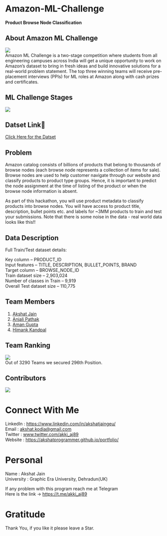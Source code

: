 # Amazon-ML-Challenge
<b>Product Browse Node Classification</b></br>

## About Amazon ML Challenge
![](https://he-s3.s3.amazonaws.com/media/cache/0a/be/0abe8c0908dcb9e67941600739f6d651.png)</br>
Amazon ML Challenge is a two-stage competition where students from all engineering campuses across India will get a unique opportunity to work on Amazon’s dataset to bring in fresh ideas and build innovative solutions for a real-world problem statement. The top three winning teams will receive pre-placement interviews (PPIs) for ML roles at Amazon along with cash prizes and certificates.

## ML Challenge Stages
![](https://s3-ap-southeast-1.amazonaws.com/he-public-data/ML%20Challenge%20Stages_Hackerearth%201a6b4fa1.JPG)</br>

## Datset Link🔗
[Click Here for the Datset](https://he-s3.s3.ap-southeast-1.amazonaws.com/media/hackathon/amazon-ml-challenge/product-browse-node-classification-2-7ff04e5a/546b594ee0a211eb.zip?X-Amz-Algorithm=AWS4-HMAC-SHA256&X-Amz-Expires=3600&X-Amz-SignedHeaders=host&X-Amz-Signature=16c8b3b0a2fcd83db7ed5437de70012b5b4651ce5f543c1fe62512904d5f0ce7&X-Amz-Date=20210802T090306Z&X-Amz-Credential=AKIA6I2ISGOYH7WWS3G5%2F20210802%2Fap-southeast-1%2Fs3%2Faws4_request)

## Problem
Amazon catalog consists of billions of products that belong to thousands of browse nodes (each browse node represents a collection of items for sale). Browse nodes are used to help customer navigate through our website and classify products to product type groups. Hence, it is important to predict the node assignment at the time of listing of the product or when the browse node information is absent.

As part of this hackathon, you will use product metadata to classify products into browse nodes. You will have access to product title, description, bullet points etc. and labels for ~3MM products to train and test your submissions. Note that there is some noise in the data - real world data looks like this!!

## Data Description

Full Train/Test dataset details:</br>

Key column – PRODUCT_ID</br>
Input features – TITLE, DESCRIPTION, BULLET_POINTS, BRAND</br>
Target column – BROWSE_NODE_ID</br>
Train dataset size – 2,903,024</br>
Number of classes in Train – 9,919</br>
Overall Test dataset size – 110,775</br>

## Team Members
1. [Akshat Jain](https://github.com/akshatprogrammer)
2. [Anjali Pathak](https://github.com/anjalipathak13)
3. [Aman Gupta](https://github.com/Aman-Gupta-Ji)
4. [Himank Kandpal](https://github.com/Himank0)

## Team Ranking
![](https://github.com/akshatprogrammer/Amazon-ML-Challenge/blob/main/Leaderboard%20-%20Amazon%20ML%20Challenge%20_%20HackerEarth%20-%20Google%20Chrome%208_2_2021%202_37_28%20PM.png)
</br> Out of 3290 Teams we secured 296th Position.


## Contributors
<a href = "https://github.com/akshatprogrammer/Amazon-ML-Challenge/graphs/contributors">
  <img src = "https://contrib.rocks/image?repo=akshatprogrammer/Amazon-ML-Challenge"/>
</a>

# Connect With Me
LinkedIn : https://www.linkedin.com/in/akshatjaingeu/<br/>
Email : akshat.kodia@gmail.com<br/>
Twitter : www.twitter.com/akki_aj89</br>
Website : https://akshatprogrammer.github.io/portfolio/ </br>
# Personal
Name : Akshat Jain<br/>
University : Graphic Era University, Dehradun(UK)

If any problem with this program reach me at Telegram<br/>
Here is the link -> https://t.me/akki_aj89

# Gratitude
Thank You, if you like it please leave a Star.

